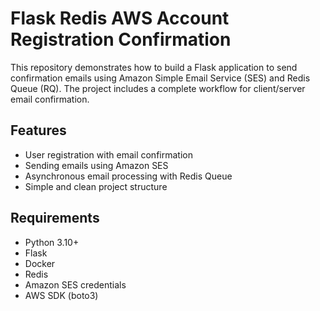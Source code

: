 # Flask Redis AWS Account Registration Confirmation

This repository demonstrates how to build a Flask application to send confirmation emails using Amazon Simple Email Service (SES) and Redis Queue (RQ). The project includes a complete workflow for client/server email confirmation.

## Features

- User registration with email confirmation
- Sending emails using Amazon SES
- Asynchronous email processing with Redis Queue
- Simple and clean project structure

## Requirements

- Python 3.10+
- Flask
- Docker
- Redis
- Amazon SES credentials
- AWS SDK (boto3)
